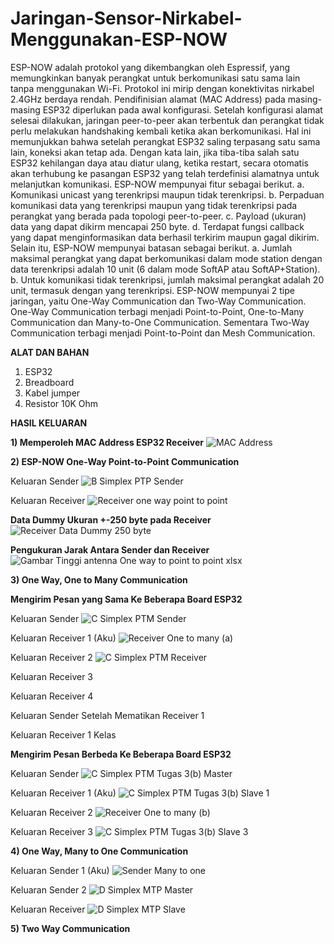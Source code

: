 # Jaringan-Sensor-Nirkabel-Menggunakan-ESP-NOW

ESP-NOW adalah protokol yang dikembangkan oleh Espressif, yang memungkinkan banyak perangkat untuk berkomunikasi satu sama lain tanpa menggunakan Wi-Fi. Protokol ini mirip dengan konektivitas nirkabel 2.4GHz berdaya rendah. Pendifinisian alamat (MAC Address) pada masing-masing ESP32 diperlukan pada awal konfigurasi. Setelah konfigurasi alamat selesai dilakukan, jaringan peer-to-peer akan terbentuk dan perangkat tidak perlu melakukan handshaking kembali ketika akan berkomunikasi. Hal ini memunjukkan bahwa setelah perangkat ESP32 saling terpasang satu sama lain, koneksi akan tetap ada. Dengan kata lain, jika tiba-tiba salah satu ESP32 kehilangan daya atau diatur ulang, ketika restart, secara otomatis akan terhubung ke pasangan ESP32 yang telah terdefinisi alamatnya untuk melanjutkan komunikasi.
ESP-NOW mempunyai fitur sebagai berikut.
a. Komunikasi unicast yang terenkripsi maupun tidak terenkripsi.
b. Perpaduan komunikasi data yang terenkripsi maupun yang tidak terenkripsi pada perangkat yang berada pada topologi peer-to-peer.
c. Payload (ukuran) data yang dapat dikirm mencapai 250 byte.
d. Terdapat fungsi callback yang dapat menginformasikan data berhasil terkirim maupun gagal dikirim.
Selain itu, ESP-NOW mempunyai batasan sebagai berikut.
a. Jumlah maksimal perangkat yang dapat berkomunikasi dalam mode station dengan data terenkripsi adalah 10 unit (6 dalam mode SoftAP atau SoftAP+Station).
b. Untuk komunikasi tidak terenkripsi, jumlah maksimal perangkat adalah 20 unit, termasuk dengan yang terenkripsi.
ESP-NOW mempunyai 2 tipe jaringan, yaitu One-Way Communication dan Two-Way Communication. One-Way Communication terbagi menjadi Point-to-Point, One-to-Many Communication dan Many-to-One Communication. Sementara Two-Way Communication terbagi menjadi Point-to-Point dan Mesh Communication.

**ALAT DAN BAHAN**
1) ESP32
2) Breadboard
3) Kabel jumper
4) Resistor 10K Ohm

**HASIL KELUARAN**

**1) Memperoleh MAC Address ESP32 Receiver**
   ![MAC Address](https://user-images.githubusercontent.com/118364435/206248766-90fccff1-2d21-45b1-985c-32f515150bb0.jpeg)


**2) ESP-NOW One-Way Point-to-Point Communication**
   
   Keluaran Sender
   ![B  Simplex PTP Sender](https://user-images.githubusercontent.com/118364435/210263182-1f75d640-de70-4a4e-97d3-d0d380d9bc63.png)



   Keluaran Receiver
   ![Receiver one way point to point](https://user-images.githubusercontent.com/118364435/206249400-a70ed2a4-f6b8-46f5-b6ef-b1801506354d.jpeg)
   
   
   **Data Dummy Ukuran +-250 byte pada Receiver**
   ![Receiver Data Dummy 250 byte](https://user-images.githubusercontent.com/118364435/206249952-47eb1f2e-0ecc-4f33-849e-4cf7716a46cf.jpeg)
   
   
   **Pengukuran Jarak Antara Sender dan Receiver**
   ![Gambar Tinggi antenna One way to point to point xlsx](https://user-images.githubusercontent.com/118364435/210261951-761b5321-669e-4fc0-823c-2b9944345291.png)

   
**3) One Way, One to Many Communication**

   **Mengirim Pesan yang Sama Ke Beberapa Board ESP32**
  
  Keluaran Sender
  ![C  Simplex PTM Sender](https://user-images.githubusercontent.com/118364435/210262013-7c4296aa-c2f2-449c-8968-e28fc0ad2f04.png)
        
        
  Keluaran Receiver 1 (Aku)
  ![Receiver One to many (a)](https://user-images.githubusercontent.com/118364435/206256450-e9c84540-2799-4772-9213-293b1802c539.jpeg)
                  
                  
  Keluaran Receiver 2
  ![C  Simplex PTM Receiver](https://user-images.githubusercontent.com/118364435/210262046-8aed3cf9-e532-4659-9eb0-cdb6053db34e.png)
        
        
  Keluaran Receiver 3
  
  
  Keluaran Receiver 4
          
  Keluaran Sender Setelah Mematikan Receiver 1
          
  Keluaran Receiver 1 Kelas
  
          
   **Mengirim Pesan Berbeda Ke Beberapa Board ESP32**
     
   Keluaran Sender
   ![C  Simplex PTM Tugas 3(b) Master](https://user-images.githubusercontent.com/118364435/210262603-6f2d8f88-7066-4209-9351-1ed68fb548f4.png)


   Keluaran Receiver 1 (Aku)
   ![C  Simplex PTM Tugas 3(b) Slave 1](https://user-images.githubusercontent.com/118364435/210262684-dbf0b2b6-1009-4e90-81d9-58def36275ce.png)
        
        
   Keluaran Receiver 2
   ![Receiver One to many (b)](https://user-images.githubusercontent.com/118364435/206256561-834c725e-d62e-4e39-bc3a-0944ed3b1777.jpeg)
   
   
   Keluaran Receiver 3
   ![C  Simplex PTM Tugas 3(b) Slave 3](https://user-images.githubusercontent.com/118364435/210262633-c5e9eaa7-15cb-458f-b285-cda627909679.png)
          
          
**4) One Way, Many to One Communication**

   Keluaran Sender 1 (Aku)
   ![Sender Many to one](https://user-images.githubusercontent.com/118364435/206255892-f2f618ec-95de-4e8c-9175-221b0f730c1f.jpeg)
    
    
   Keluaran Sender 2
   ![D  Simplex MTP Master](https://user-images.githubusercontent.com/118364435/210262725-f5fc17cd-c21b-46ad-9841-6357461b59d6.png)
  
     
   Keluaran Receiver
   ![D  Simplex MTP Slave](https://user-images.githubusercontent.com/118364435/210262748-81f3cc3c-855d-4151-b852-6f830f47dd8d.png)


     
**5) Two Way Communication**

     



